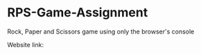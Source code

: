 # RPS-Game-Assignment
Rock, Paper and Scissors game using only the browser's console

Website link: 
